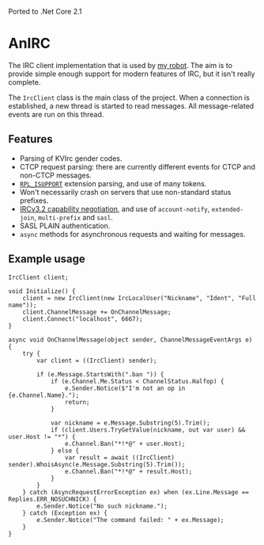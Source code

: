 Ported to .Net Core 2.1

AnIRC
=====

The IRC client implementation that is used by [my robot](https://github.com/AndrioCelos/CBot). The aim is to provide simple enough support for modern features of IRC, but it isn't really complete.

The `IrcClient` class is the main class of the project. When a connection is established, a new thread is started to read messages. All message-related events are run on this thread.

Features
--------

* Parsing of KVIrc gender codes.
* CTCP request parsing: there are currently different events for CTCP and non-CTCP messages.
* [`RPL_ISUPPORT`](https://tools.ietf.org/html/draft-brocklesby-irc-isupport-03) extension parsing, and use of many tokens.
* Won't necessarily crash on servers that use non-standard status prefixes.
* [IRCv3.2 capability negotiation](http://ircv3.net/irc/#capability-negotiation), and use of `account-notify`, `extended-join`, `multi-prefix` and `sasl`.
* SASL PLAIN authentication.
* `async` methods for asynchronous requests and waiting for messages.

Example usage
-------------

```
IrcClient client;

void Initialize() {
	client = new IrcClient(new IrcLocalUser("Nickname", "Ident", "Full name"));
	client.ChannelMessage += OnChannelMessage;
	client.Connect("localhost", 6667);
}

async void OnChannelMessage(object sender, ChannelMessageEventArgs e) {
	try {
		var client = ((IrcClient) sender);

		if (e.Message.StartsWith(".ban ")) {
			if (e.Channel.Me.Status < ChannelStatus.Halfop) {
				e.Sender.Notice($"I'm not an op in {e.Channel.Name}.");
				return;
			}

			var nickname = e.Message.Substring(5).Trim();
			if (client.Users.TryGetValue(nickname, out var user) && user.Host != "*") {
				e.Channel.Ban("*!*@" + user.Host);
			} else {
				var result = await ((IrcClient) sender).WhoisAsync(e.Message.Substring(5).Trim());
				e.Channel.Ban("*!*@" + result.Host);
			}
		}
	} catch (AsyncRequestErrorException ex) when (ex.Line.Message == Replies.ERR_NOSUCHNICK) {
		e.Sender.Notice("No such nickname.");
	} catch (Exception ex) {
		e.Sender.Notice("The command failed: " + ex.Message);
	}
}
```
